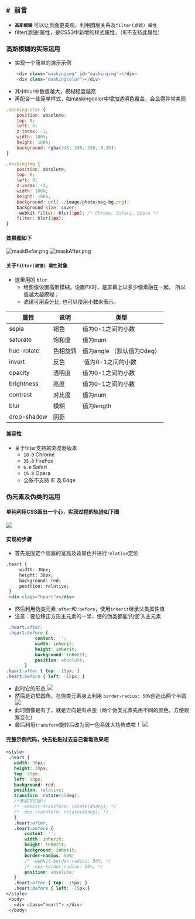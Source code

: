 ## `# 前言`
- **`高斯模糊`** 可以让页面更美观，利用图层关系及`filter(滤镜) 属性`
- filter(滤镜)属性，是CSS3中新增的样式属性，（IE不支持此属性）
    
###  高斯模糊的实际运用
   - 实现一个简单的演示示例
```javascript
    <div class="maskingimg" id="maskingimg"></div>
    <div class="maskingcolor"></div>
```
   - 其中blur中数值越大，模糊程度越高
   - 再配合一些简单样式，如maskingcolor中增加透明色覆盖，会显得异常美观
```javascript
.maskingcolor {
    position: absolute;
    top: 0;
    left: 0;
    z-index: -1;
    width: 100%;
    height: 100%;
    background: rgba(245, 240, 245, 0.35);
}

.maskingimg {
    position: absolute;
    top: 0;
    left: 0;
    z-index: -2;
    width: 100%;
    height: 100%;
    background: url(../image/photo/msg-bg.png);
    background-size: cover;
    -webkit-filter: blur(1px); /* Chrome, Safari, Opera */
    filter: blur(1px);
}
```
#### 效果图如下
![maskBefor.png](https://p6-juejin.byteimg.com/tos-cn-i-k3u1fbpfcp/477727872fd64824bbbca46578a064c9~tplv-k3u1fbpfcp-watermark.image)
![maskAfter.png](https://p3-juejin.byteimg.com/tos-cn-i-k3u1fbpfcp/c0796e8c064c4e2ea5b7e35bf6b7eae5~tplv-k3u1fbpfcp-watermark.image)
#### 关于`filter(滤镜) 属性`对象
   - 这里用的 `blur`
        - 给图像设置高斯模糊，设置PX时，是屏幕上以多少像素融在一起， 所以值越大越模糊；
        - 滤镜可用百分比, 也可以使用小数来表示。
        
| 属性 | 说明 |类型|
| --- | --- |---|
|  sepia| 褐色 |值为0-1之间的小数|
|  saturate| 饱和度 |值为num|
|  hue-rotate| 色相旋转 |值为angle （默认值为0deg）|
|invert |反色 | 值为0-1之间的小数 |
|opacity |透明度 |值为0-1之间的小数 |
| brightness|亮度 |值为0-1之间的小数 |
|contrast  | 对比度| 值为num|
|blur  | 模糊| 值为length|
| drop-shadow  | 阴影| |

#### 兼容性
   - 关于filter支持的浏览器版本
       - `18.0`  Chrome 
       - `35.0`  FireFox
       - `6.0`   Safari      
       - `15.0`  Opera
       - 全系不支持 IE 及 Edge
       
###  伪元素及伪类的运用
   #### 单纯利用CSS画出一个心，实现过程的轨迹如下图
   ![](https://p3-juejin.byteimg.com/tos-cn-i-k3u1fbpfcp/b51c207e7e58496ab47b3aedd9fdc953~tplv-k3u1fbpfcp-zoom-1.image)
   #### 实现的步骤
   - 首先是固定个容器的宽高及背景色并进行```relative```定位
   ```html
  .heart {
        width: 30px;
        height: 30px;
        background: red;
        position: relative;
    }
    <div class="heart"></div>
```
- 然后利用伪类元素```:after```和```:before```，使用```inherit```继承父类属性值
- 注意：要位移正方形主元素的一半，使的伪类都能‘内嵌’入主元素
 ```css
  .heart:after,
  .heart:before {
            content: '';
            width: inherit;
            height: inherit;
            background: inherit;
            position: absolute;
        }
 .heart:after { top: -15px; }
.heart:before { left: -15px; }
 ```
   - 此时它的形态
  ![](https://p3-juejin.byteimg.com/tos-cn-i-k3u1fbpfcp/192368ca1fbd40cbbf886170011071cc~tplv-k3u1fbpfcp-zoom-1.image)
  - 然后是边框圆角，在伪类元素身上利用 `border-radius: 50%`创造出两个半圆
  ![](https://p3-juejin.byteimg.com/tos-cn-i-k3u1fbpfcp/22736985a6d04d0a8626e847521eb221~tplv-k3u1fbpfcp-zoom-1.image)
 - 此时图像是有了，就是方向是有点歪（两个伪类元素先用不同的颜色，方便观察变化）
 - 最后利用`transform`旋转后改为同一色系就大功告成啦！
 ![](https://p3-juejin.byteimg.com/tos-cn-i-k3u1fbpfcp/036b09cc42f14538acc8d85f0853285e~tplv-k3u1fbpfcp-zoom-1.image)
 #### 完整示例代码，快去粘贴过去自己看看效果吧
 ```css
<style>
  .heart {
    width: 30px;
    height: 30px;
    top: 50px;
    left: 50px;
    background: red;
    position: relative;
    transform: rotate(45deg);
    /*兼容浏览器*/
    /* -webkit-transform: rotate(45deg); */
    /* -moz-transform: rotate(45deg); */
    }
    .heart:after,
    .heart:before {
        content: '';
        width: inherit;
        height: inherit;
        background: inherit;
        border-radius: 50%;
        /* -webkit-border-radius: 50%; */
        /* -moz-border-radius: 50%; */
        position: absolute;
    }
    .heart:after { top: -15px; }
    .heart:before { left: -15px;}
 </style>
  <body>
    <div class="heart"> </div>
  </body>
 ```
